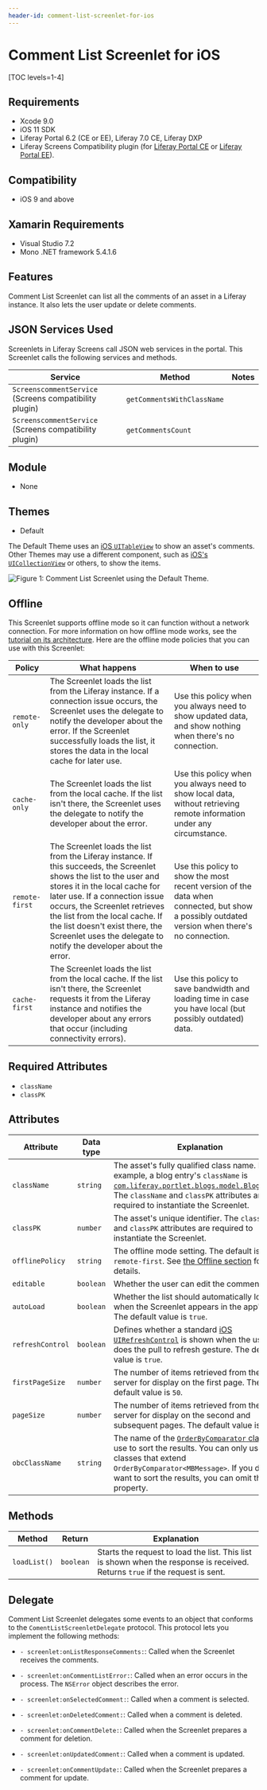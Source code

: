 ```yaml
---
header-id: comment-list-screenlet-for-ios
---
```


# Comment List Screenlet for iOS

[TOC levels=1-4]

## Requirements

- Xcode 9.0
- iOS 11 SDK
- Liferay Portal 6.2 (CE or EE), Liferay 7.0 CE, Liferay DXP
- Liferay Screens Compatibility plugin (for 
  [Liferay Portal CE](http://www.liferay.com/marketplace/-/mp/application/54365664) 
  or 
  [Liferay Portal EE](http://www.liferay.com/marketplace/-/mp/application/54369726)). 

## Compatibility

- iOS 9 and above

## Xamarin Requirements

- Visual Studio 7.2
- Mono .NET framework 5.4.1.6

## Features

Comment List Screenlet can list all the comments of an asset in a Liferay 
instance. It also lets the user update or delete comments. 

## JSON Services Used

Screenlets in Liferay Screens call JSON web services in the portal. This 
Screenlet calls the following services and methods.

| Service | Method | Notes |
| ------- | ------ | ----- |
| `ScreenscommentService` (Screens compatibility plugin) | `getCommentsWithClassName` |  |
| `ScreenscommentService` (Screens compatibility plugin) | `getCommentsCount` |  |

## Module

- None

## Themes

- Default

The Default Theme uses an 
[iOS `UITableView`](https://developer.apple.com/reference/uikit/uitableview) 
to show an asset's comments. Other Themes may use a different component, such as 
[iOS's `UICollectionView`](https://developer.apple.com/reference/uikit/uicollectionview) 
or others, to show the items. 

![Figure 1: Comment List Screenlet using the Default Theme.](../../images/screens-ios-commentlist.png)

## Offline

This Screenlet supports offline mode so it can function without a network 
connection. For more information on how offline mode works, see the 
[tutorial on its architecture](/docs/6-2/tutorials/-/knowledge_base/t/architecture-of-offline-mode-in-liferay-screens). 
Here are the offline mode policies that you can use with this Screenlet: 

| Policy | What happens | When to use |
|--------|--------------|-------------|
| `remote-only` | The Screenlet loads the list from the Liferay instance. If a connection issue occurs, the Screenlet uses the delegate to notify the developer about the error. If the Screenlet successfully loads the list, it stores the data in the local cache for later use. | Use this policy when you always need to show updated data, and show nothing when there's no connection. |
| `cache-only` | The Screenlet loads the list from the local cache. If the list isn't there, the Screenlet uses the delegate to notify the developer about the error. | Use this policy when you always need to show local data, without retrieving remote information under any circumstance. |
| `remote-first` | The Screenlet loads the list from the Liferay instance. If this succeeds, the Screenlet shows the list to the user and stores it in the local cache for later use. If a connection issue occurs, the Screenlet retrieves the list from the local cache. If the list doesn't exist there, the Screenlet uses the delegate to notify the developer about the error. | Use this policy to show the most recent version of the data when connected, but show a possibly outdated version when there's no connection. |
| `cache-first` | The Screenlet loads the list from the local cache. If the list isn't there, the Screenlet requests it from the Liferay instance and notifies the developer about any errors that occur (including connectivity errors). | Use this policy to save bandwidth and loading time in case you have local (but possibly outdated) data. |

## Required Attributes

- `className`
- `classPK`

## Attributes

| Attribute | Data type | Explanation |
|-----------|-----------|-------------|
| `className` | `string` | The asset's fully qualified class name. For example, a blog entry's `className` is [`com.liferay.portlet.blogs.model.BlogsEntry`](https://docs.liferay.com/portal/6.2/javadocs/com/liferay/portlet/blogs/model/BlogsEntry.html). The `className` and `classPK` attributes are required to instantiate the Screenlet. |
| `classPK` | `number` | The asset's unique identifier. The `className` and `classPK` attributes are required to instantiate the Screenlet. |
| `offlinePolicy` | `string` | The offline mode setting. The default is `remote-first`. See [the Offline section](/docs/6-2/reference/-/knowledge_base/r/comment-list-screenlet-for-ios#offline) for details. |
| `editable` | `boolean` | Whether the user can edit the comment. |
| `autoLoad` | `boolean` | Whether the list should automatically load when the Screenlet appears in the app's UI. The default value is `true`. |
| `refreshControl` | `boolean` | Defines whether a standard [iOS `UIRefreshControl`](https://developer.apple.com/library/ios/documentation/UIKit/Reference/UIRefreshControl_class/) is shown when the user does the pull to refresh gesture. The default value is `true`. |
| `firstPageSize` | `number` | The number of items retrieved from the server for display on the first page. The default value is `50`. |
| `pageSize` | `number` | The number of items retrieved from the server for display on the second and subsequent pages. The default value is `25`. |
| `obcClassName` | `string` | The name of the [`OrderByComparator` class](https://docs.liferay.com/portal/6.2/javadocs/com/liferay/portal/kernel/util/OrderByComparator.html) to use to sort the results. You can only use classes that extend `OrderByComparator<MBMessage>`. If you don't want to sort the results, you can omit this property. |

## Methods

| Method | Return | Explanation |
|-----------|-----------|-------------| 
| `loadList()` | `boolean` | Starts the request to load the list. This list is shown when the response is received. Returns `true` if the request is sent. | 

## Delegate

Comment List Screenlet delegates some events to an object that conforms to the 
`ComentListScreenletDelegate` protocol. This protocol lets you implement the 
following methods: 

- `- screenlet:onListResponseComments:`: Called when the Screenlet receives the 
  comments. 

- `- screenlet:onCommentListError:`: Called when an error occurs in the process. 
  The `NSError` object describes the error. 

- `- screenlet:onSelectedComment:`: Called when a comment is selected.

- `- screenlet:onDeletedComment:`: Called when a comment is deleted.

- `- screenlet:onCommentDelete:`: Called when the Screenlet prepares a comment 
  for deletion. 

- `- screenlet:onUpdatedComment:`: Called when a comment is updated. 

- `- screenlet:onCommentUpdate:`: Called when the Screenlet prepares a comment 
  for update. 
